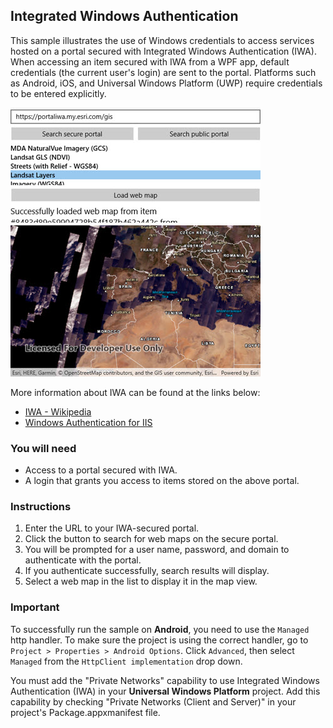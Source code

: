 ## Integrated Windows Authentication

This sample illustrates the use of Windows credentials to access services hosted on a portal secured with Integrated Windows Authentication (IWA).
When accessing an item secured with IWA from a WPF app, default credentials (the current user's login) are sent to the portal. 
Platforms such as Android, iOS, and Universal Windows Platform (UWP) require credentials to be entered explicitly.

<img src="IntegratedWindowsAuth.jpg"/>    

     
More information about IWA can be found at the links below:
 - [IWA - Wikipedia](https://en.wikipedia.org/wiki/Integrated_Windows_Authentication)
 - [Windows Authentication for IIS](http://www.iis.net/configreference/system.webserver/security/authentication/windowsauthentication)

### You will need
 - Access to a portal secured with IWA.
 - A login that grants you access to items stored on the above portal.

### Instructions
1. Enter the URL to your IWA-secured portal.
2. Click the button to search for web maps on the secure portal.
3. You will be prompted for a user name, password, and domain to authenticate with the portal.
4. If you authenticate successfully, search results will display.
5. Select a web map in the list to display it in the map view.

### Important
To successfully run the sample on **Android**, you need to use the `Managed` http handler. 
To make sure the project is using the correct handler, go to `Project > Properties > Android Options`.
Click `Advanced`, then select `Managed` from the `HttpClient implementation` drop down.

You must add the "Private Networks" capability to use Integrated Windows Authentication (IWA)
in your **Universal Windows Platform** project. Add this capability by checking "Private Networks (Client and Server)"
in your project's Package.appxmanifest file.